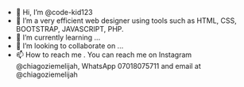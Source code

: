 - 👋 Hi, I’m @code-kid123
- 👀 I’m a very efficient web designer using tools such as HTML, CSS, BOOTSTRAP, JAVASCRIPT, PHP.
- 🌱 I’m currently learning ...
- 💞️ I’m looking to collaborate on ...
- 📫 How to reach me . You can reach me on Instagram @chiagoziemelijah, WhatsApp 07018075711 and email at @chiagoziemelijah

<!---
code-kid123/code-kid123 is a ✨ special ✨ repository because its `README.md` (this file) appears on your GitHub profile.
You can click the Preview link to take a look at your changes.
--->
